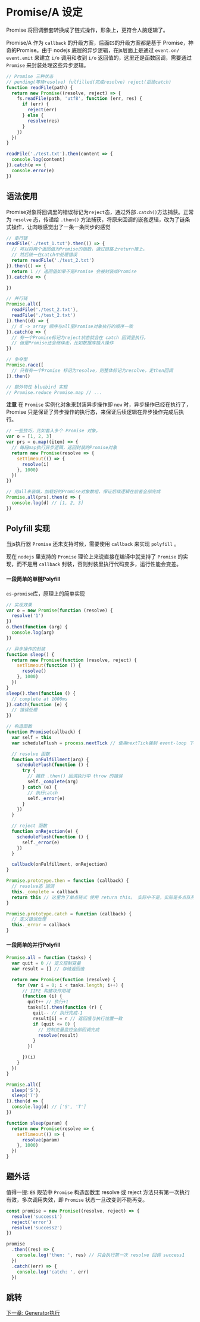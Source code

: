 # Promise/A 设定

Promise 将回调嵌套转换成了链式操作，形象上，更符合人脑逻辑了。

Promise/A 作为 `callback` 的升级方案，后面`ES`的升级方案都是基于 Promise，神奇的Promise。由于 nodejs 底层的异步逻辑，在js层面上是通过 `event.on/ event.emit` 来建立 `i/o` 调用和收到 `i/o` 返回值的，这里还是函数回调，需要通过 `Promise` 来封装处理这些异步逻辑。

```js
// Promise 三种状态 
// pending(等待resolve) fulfilled(完成resolve) reject(拒绝catch)
function readFile(path) {
  return new Promise((resolve, reject) => {
    fs.readFile(path, 'utf8', function (err, res) {
      if (err) {
        reject(err)
      } else {
        resolve(res)
      }
    })
  })
}

readFile('./test.txt').then(content => {
  console.log(content)
}).catch(e => {
  console.error(e)
})
```

## 语法使用

Promise对象将回调里的错误标记为`reject`态，通过外部`.catch()`方法捕获。正常为 `resolve` 态，传递给 `.then()` 方法捕获，将原来回调的嵌套逻辑，改为了链条式操作，让肉眼感觉出了一条一条同步的感觉

```js
// 串行链
readFile('./test_1.txt').then(() => {
  // 可以将两个返回值为Promise的函数，通过链路上return接上。
  // 然后统一在catch中处理错误
  return readFile('./test_2.txt')
}).then(() => {
  return 1 // 返回值如果不是Promise 会被封装成Promise
}).catch(e => {

})
```

```js
// 并行链
Promise.all([
  readFile('./test_2.txt'),
  readFile('./test_2.txt')
]).then((d) => {
  // d -> array 顺序与all里Promise对象执行的顺序一致
}).catch(e => {
  // 有一个Promise标记为reject状态就会在 catch 回调里执行。
  // 但是Promise还会继续走，比如数据库插入操作
})
```

```js
// 争夺型
Promise.race([
  // 只有有一个Promise 标记为resolve，则整体标记为resolve，走then回调
]).then()

// 额外特性 bluebird 实现
// Promise.reduce Promise.map // ... 
```

**注意** 在 `Promise` 实例化对象来封装异步操作即 `new` 时，异步操作已经在执行了，Promise 只是保证了异步操作的执行态，来保证后续逻辑在异步操作完成后执行。

```js
// 一些技巧，比如套入多个 Promise 对象。
var o = [1, 2, 3]
var prs = o.map((item) => {
  // 每段map执行异步逻辑，返回封装的Promise对象
  return new Promise(resolve => {
    setTimeout(() => {
      resolve(i)
    }, 1000)
  })
})

// 用all来装填，加载好的Promise对象数组，保证后续逻辑在前者全部完成
Promise.all(prs).then(d => {
  console.log(d) // [1, 2, 3]
})
```

## Polyfill 实现

当js执行器 `Promise` 还未支持时候，需要使用 `callback` 来实现 `polyfill` 。 

现在 `nodejs` 里支持的 `Promise` 理论上来说直接在编译中就支持了 `Promise` 的实现，而不是用 `callback` 封装，否则封装里执行代码变多，运行性能会变差。

#### 一段简单的单链Polyfill

`es-promise`库，原理上的简单实现

```js
// 实现效果
var o = new Promise(function (resolve) {
  resolve('1')
})
o.then(function (arg) {
  console.log(arg)
})

// 异步操作的封装
function sleep() {
  return new Promise(function (resolve, reject) {
    setTimeout(function () {
      resolve()
    }, 1000)
  })
}
sleep().then(function () {
  // complete at 1000ms
}).catch(function (e) {
  // 错误处理
})
```

```js
// 构造函数
function Promise(callback) {
  var self = this
  var scheduleFlush = process.nextTick // 使用nextTick强制 event-loop 下次执行js，达到异步执行效果，防止 resolve 同步函数

  // resolve 函数
  function onFulfillment(arg) {
    scheduleFlush(function () {
      try {
        // 捕获 .then() 回调执行中 throw 的错误
        self._complete(arg)
      } catch (e) {
        // 执行catch
        self._error(e)
      }
    })
  }

  // reject 函数
  function onRejection(e) {
    scheduleFlush(function () {
      self._error(e)
    })
  }

  callback(onFulfillment, onRejection)
}

Promise.prototype.then = function (callback) {
  // resolve态 回调
  this._complete = callback
  return this // 这里为了单点链式 使用 return this。 实际中不是，实际是多点队列数组, 每次返回一个新的 Promise，对应减少队列元素，蛮复杂的
}

Promise.prototype.catch = function (callback) {
  // 定义错误处理
  this._error = callback
}
```

#### 一段简单的并行Polyfill

```js
Promise.all = function (tasks) {
  var quit = 0 // 定义控制变量
  var result = [] // 存储返回值

  return new Promise(function (resolve) {
    for (var i = 0; i < tasks.length; i++) {
      // IIFE 构建块作用域
      (function (i) {
        quit++ // 执行+1
        tasks[i].then(function (r) {
          quit-- // 执行完成-1
          result[i] = r // 返回值与执行位置一致
          if (quit <= 0) {
            // 控制变量监控全部回调完成
            resolve(result)
          }
        })

      })(i)
    }
  })
}

Promise.all([
  sleep('S'),
  sleep('T')
]).then(d => {
  console.log(d) // ['S', 'T']
})

function sleep(param) {
  return new Promise(resolve => {
    setTimeout(() => {
      resolve(param)
    }, 1000)
  })
}
```

## 题外话

值得一提: `ES` 规范中 `Promise` 构造函数里 resolve 或 reject 方法只有第一次执行有效，多次调用失效，即 `Promise` 状态一旦改变则不能再变。

```js
const promise = new Promise((resolve, reject) => {
  resolve('success1')
  reject('error')
  resolve('success2')
})

promise
  .then((res) => {
    console.log('then: ', res) // 只会执行第一次 resolve 回调 success1
  })
  .catch((err) => {
    console.log('catch: ', err)
  })
```

## 跳转

[下一章: Generator执行](Generator执行.md)